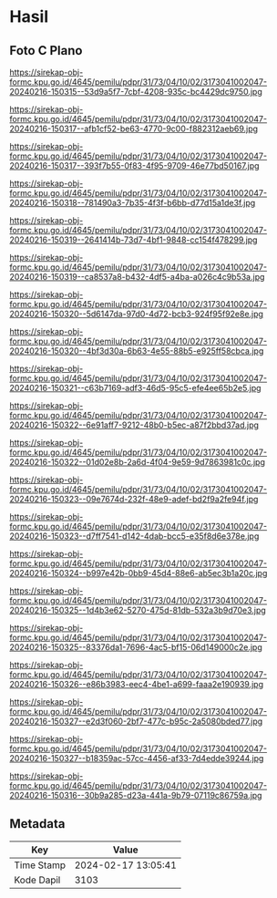 # Hasil

## Foto C Plano

https://sirekap-obj-formc.kpu.go.id/4645/pemilu/pdpr/31/73/04/10/02/3173041002047-20240216-150315--53d9a5f7-7cbf-4208-935c-bc4429dc9750.jpg

https://sirekap-obj-formc.kpu.go.id/4645/pemilu/pdpr/31/73/04/10/02/3173041002047-20240216-150317--afb1cf52-be63-4770-9c00-f882312aeb69.jpg

https://sirekap-obj-formc.kpu.go.id/4645/pemilu/pdpr/31/73/04/10/02/3173041002047-20240216-150317--393f7b55-0f83-4f95-9709-46e77bd50167.jpg

https://sirekap-obj-formc.kpu.go.id/4645/pemilu/pdpr/31/73/04/10/02/3173041002047-20240216-150318--781490a3-7b35-4f3f-b6bb-d77d15a1de3f.jpg

https://sirekap-obj-formc.kpu.go.id/4645/pemilu/pdpr/31/73/04/10/02/3173041002047-20240216-150319--2641414b-73d7-4bf1-9848-cc154f478299.jpg

https://sirekap-obj-formc.kpu.go.id/4645/pemilu/pdpr/31/73/04/10/02/3173041002047-20240216-150319--ca8537a8-b432-4df5-a4ba-a026c4c9b53a.jpg

https://sirekap-obj-formc.kpu.go.id/4645/pemilu/pdpr/31/73/04/10/02/3173041002047-20240216-150320--5d6147da-97d0-4d72-bcb3-924f95f92e8e.jpg

https://sirekap-obj-formc.kpu.go.id/4645/pemilu/pdpr/31/73/04/10/02/3173041002047-20240216-150320--4bf3d30a-6b63-4e55-88b5-e925ff58cbca.jpg

https://sirekap-obj-formc.kpu.go.id/4645/pemilu/pdpr/31/73/04/10/02/3173041002047-20240216-150321--c63b7169-adf3-46d5-95c5-efe4ee65b2e5.jpg

https://sirekap-obj-formc.kpu.go.id/4645/pemilu/pdpr/31/73/04/10/02/3173041002047-20240216-150322--6e91aff7-9212-48b0-b5ec-a87f2bbd37ad.jpg

https://sirekap-obj-formc.kpu.go.id/4645/pemilu/pdpr/31/73/04/10/02/3173041002047-20240216-150322--01d02e8b-2a6d-4f04-9e59-9d7863981c0c.jpg

https://sirekap-obj-formc.kpu.go.id/4645/pemilu/pdpr/31/73/04/10/02/3173041002047-20240216-150323--09e7674d-232f-48e9-adef-bd2f9a2fe94f.jpg

https://sirekap-obj-formc.kpu.go.id/4645/pemilu/pdpr/31/73/04/10/02/3173041002047-20240216-150323--d7ff7541-d142-4dab-bcc5-e35f8d6e378e.jpg

https://sirekap-obj-formc.kpu.go.id/4645/pemilu/pdpr/31/73/04/10/02/3173041002047-20240216-150324--b997e42b-0bb9-45d4-88e6-ab5ec3b1a20c.jpg

https://sirekap-obj-formc.kpu.go.id/4645/pemilu/pdpr/31/73/04/10/02/3173041002047-20240216-150325--1d4b3e62-5270-475d-81db-532a3b9d70e3.jpg

https://sirekap-obj-formc.kpu.go.id/4645/pemilu/pdpr/31/73/04/10/02/3173041002047-20240216-150325--83376da1-7696-4ac5-bf15-06d149000c2e.jpg

https://sirekap-obj-formc.kpu.go.id/4645/pemilu/pdpr/31/73/04/10/02/3173041002047-20240216-150326--e86b3983-eec4-4be1-a699-faaa2e190939.jpg

https://sirekap-obj-formc.kpu.go.id/4645/pemilu/pdpr/31/73/04/10/02/3173041002047-20240216-150327--e2d3f060-2bf7-477c-b95c-2a5080bded77.jpg

https://sirekap-obj-formc.kpu.go.id/4645/pemilu/pdpr/31/73/04/10/02/3173041002047-20240216-150327--b18359ac-57cc-4456-af33-7d4edde39244.jpg

https://sirekap-obj-formc.kpu.go.id/4645/pemilu/pdpr/31/73/04/10/02/3173041002047-20240216-150316--30b9a285-d23a-441a-9b79-07119c86759a.jpg


## Metadata

| Key        | Value               |
| ---------- | ------------------- |
| Time Stamp | 2024-02-17 13:05:41 |
| Kode Dapil | 3103                |



